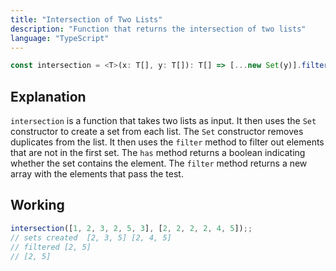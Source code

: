 ```yaml
---
title: "Intersection of Two Lists"
description: "Function that returns the intersection of two lists"
language: "TypeScript"
---
```


```typescript
const intersection = <T>(x: T[], y: T[]): T[] => [...new Set(y)].filter((v) => new Set(x).has(v));
```

## Explanation

`intersection` is a function that takes two lists as input. It then uses the `Set` constructor to create a set from each list. The `Set` constructor removes duplicates from the list. It then uses the `filter` method to filter out elements that are not in the first set. The `has` method returns a boolean indicating whether the set contains the element. The `filter` method returns a new array with the elements that pass the test.

## Working

```ts
intersection([1, 2, 3, 2, 5, 3], [2, 2, 2, 2, 4, 5]);;
// sets created  [2, 3, 5] [2, 4, 5]
// filtered [2, 5]
// [2, 5]
```